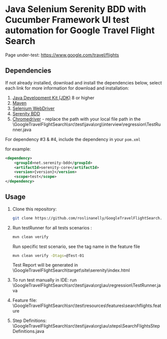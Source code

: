 # Java Selenium Serenity BDD with Cucumber Framework UI test automation for Google Travel Flight Search

Page under-test:  https://www.google.com/travel/flights


## Dependencies
If not already installed, download and install the dependencies below, select each link for more information for download and installation:
1. [Java Development Kit (JDK)](https://www.oracle.com/java/technologies/javase-jdk11-downloads.html) 8 or higher
2. [Maven](https://maven.apache.org/download.cgi)
3. [Selenium WebDriver](https://mvnrepository.com/artifact/org.seleniumhq.selenium/selenium-java)
4. [Serenity BDD](https://mvnrepository.com/artifact/net.serenity-bdd/serenity-core)
5. [Chromedriver](https://googlechromelabs.github.io/chrome-for-testing/) - replace the path with your local file path in the \GoogleTravelFlightSearch\src\test\java\org\interview\regression\TestRunner.java

For dependency #3 & #4, include the dependency in your `pom.xml`

for example:

   ```xml
   <dependency>
       <groupId>net.serenity-bdd</groupId>
       <artifactId>serenity-core</artifactId>
       <version>{version}</version>
	   <scope>test</scope>
   </dependency>
   ```

## Usage

1. Clone this repository:

   ```bash
   git clone https://github.com/roslinanelly/GoogleTravelFlightSearch.git
   
2. Run testRunner for all tests scenarios :
	```bash
	mvn clean verify
    ```
 
    Run specific test scenario, see the tag name in the feature file
    ```bash 
    mvn clean verify -Dtags=@Test-01 
    ```
    
   Test Report will be generated in \GoogleTravelFlightSearch\target\site\serenity\index.html

3. To run test manually in IDE: run \GoogleTravelFlightSearch\src\test\java\org\au\regression\TestRunner.java
4. Feature file: \GoogleTravelFlightSearch\src\test\resources\features\searchflights.feature
5. Step Definitions: \GoogleTravelFlightSearch\src\test\java\org\au\steps\SearchFlightsStepDefinitions.java